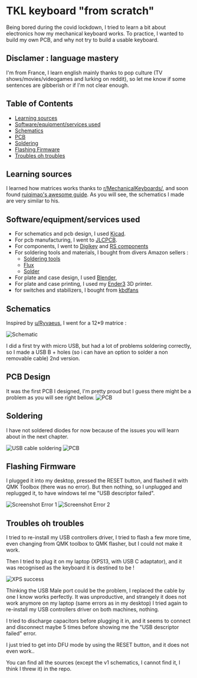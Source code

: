 # TKL keyboard "from scratch"

Being bored during the covid lockdown, I tried to learn a bit about electronics how my mechanical keyboard works. To practice, I wanted to build my own PCB, and why not try to build a usable keyboard.

## Disclamer : language mastery

I'm from France, I learn english mainly thanks to pop culture (TV shows/movies/videogames and lurking on reddit), so let me know if some sentences are gibberish or if I'm not clear enough.

## Table of Contents

* [Learning sources](#learning-sources)
* [Software/equipment/services used](#software-equipment-services-used)
* [Schematics](#schematics)
* [PCB](#pcb-design)
* [Soldering](#soldering)
* [Flashing Firmware](#flashing-firmware)
* [Troubles oh troubles](#troubles-oh-troubles)

## Learning sources

I learned how matrices works thanks to [r/MechanicalKeyboards/](https://www.reddit.com/r/MechanicalKeyboards/), and soon found [ruiqimao's awesome guide](https://github.com/ruiqimao/keyboard-pcb-guide). As you will see, the schematics I made are very similar to his.

## Software/equipment/services used

* For schematics and pcb design, I used [Kicad](https://kicad-pcb.org/).
* For pcb manufacturing, I went to [JLCPCB](https://jlcpcb.com/).
* For components, I went to [Digikey](https://www.digikey.com/) and [RS components](https://www.rs-online.com/)
* For soldering tools and materials, I bought from divers Amazon sellers :
    * [Soldering tools](https://www.amazon.fr/gp/product/B07PLTB46N/ref=ppx_yo_dt_b_asin_title_o06_s01?ie=UTF8&psc=1)
    * [Flux](https://www.amazon.fr/gp/product/B002OB4CIE/ref=ppx_yo_dt_b_asin_title_o05_s00)
    * [Solder](https://www.amazon.fr/gp/product/B07PDFF5NZ/ref=ppx_yo_dt_b_asin_title_o06_s01)
* For plate and case design, I used [Blender](https://www.blender.org/),
* For plate and case printing, I used my [Ender3](https://www.ender3.fr/) 3D printer.
* for switches and stabilizers, I bought from [kbdfans](https://kbdfans.com/)

## Schematics

Inspired by [u/Ryvaeus](https://www.reddit.com/r/MechanicalKeyboards/comments/4qdu9o/help_ive_planned_my_matrix_and_teensy_pinout_for/), I went for a 12*9 matrice :

![Schematic](/kicad_project/schematics.png)

I did a first try with micro USB, but had a lot of problems soldering correctly, so I made a USB B + holes (so i can have an option to solder a non removable cable) 2nd version.

## PCB Design

It was the first PCB I designed, I'm pretty proud but I guess there might be a problem as you will see right bellow. 
![PCB](/kicad_project/pcb.png)

## Soldering

I have not soldered diodes for now because of the issues you will learn about in the next chapter.

![USB cable soldering](/soldering/usb-cable.jpg)
![PCB](/soldering/micro-comp.jpg)


## Flashing Firmware

I plugged it into my desktop, pressed the RESET button, and flashed it with QMK Toolbox (there was no error). But then nothing, so I unplugged and replugged it, to have windows tel me "USB descriptor failed".

![Screenshot Error 1](/troubles/USB_not_reconized.png)
![Screenshot Error 2](/troubles/USB_descriptor_failed.png)

## Troubles oh troubles

I tried to re-install my USB controllers driver, I tried to flash a few more time, even changing from QMK toolbox to QMK flasher, but I could not make it work.

Then I tried to plug it on my laptop (XPS13, with USB C adaptator), and it was recognised as the keyboard it is destined to be !

![XPS success](/troubles/xps_try.png)

Thinking the USB Male port could be the problem, I replaced the cable by one I know works perfectly. It was unproductive, and strangely it does not work anymore on my laptop (same errors as in my desktop) I tried again to re-install my USB controllers driver on both machines, nothing.

I tried to discharge capacitors before plugging it in, and it seems to connect and disconnect maybe 5 times before showing me the "USB descriptor failed" error.

I just tried to get into DFU mode by using the RESET button, and it does not even work..

You can find all the sources (except the v1 schematics, I cannot find it, I think I threw it) in the repo.